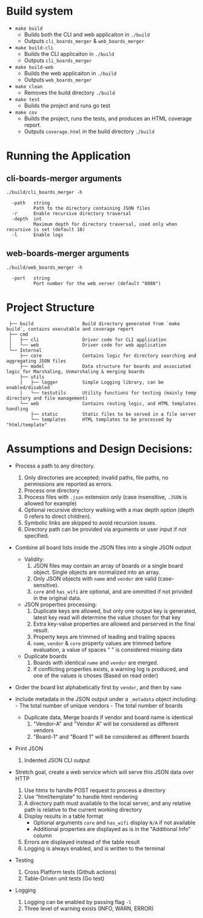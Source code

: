 # Build system
* `make build` 
	- Builds both the CLI and web applicaiton in `./build`
	- Outputs `cli_boards_merger` & `web_boards_merger`
* `make build-cli` 
	- Builds the CLI applicaiton in `./build`
	- Outputs `cli_boards_merger`
* `make build-web` 
	- Builds the web applicaiton in `./build`
	- Outputs `web_boards_merger`
* `make clean` 
	- Removes the build directory `./build`
* `make test` 
	- Builds the project and runs go test 
* `make cov` 
	- Builds the project, runs the tests, and produces an HTML coverage report.
	- Outputs `coverage.html` in the build directory `./build`

# Running the Application
## cli-boards-merger arguments
`./build/cli_boards_merger -h`
```
  -path   string
          Path to the directory containing JSON files
  -r      Enable recursive directory traversal
  -depth  int
          Maximum depth for directory traversal, used only when recursive is set (default 10)
  -l      Enable logs
```

## web-boards-merger arguments
`./build/web_boards_merger -h`
```
  -port   string
          Port number for the web server (default "8080")
```

# Project Structure
```
 ├── build                  Build directory generated from `make build`, contains executable and coverage report
 ├── cmd
 │   ├── cli                Driver code for CLI application
 │   └── web                Driver code for web application
 └── Internal
     ├── core               Contains logic for directory searching and aggregating JSON files
     ├── model              Data structure for boards and associated logic for Marshaling, Unmarshaling & merging boards
     ├── utils
     |   ├── logger         Simple Logging library, can be enabled/disabled
     |   └── testutils      Utility functions for testing (mainly temp directory and file management)
     └── web                Contains routing logic, and HTML templates handling
         ├── static         Static files to be served in a file server		
         └── templates      HTML templates to be processed by "html/template"
```

# Assumptions and Design Decisions:
- Process a path to any directory.
	1. Only directories are accepted; invalid paths, file paths, no permissions are reported as errors.
	2. Process one directory
	3. Process files with `.json` extension only (case insensitive, `.JSON` is allowed for example)
	4. Optional recursive directory walking with a max depth option (depth 0 refers to direct children).
	5. Symbolic links are skipped to avoid recursion issues.
	6. Directory path can be provided via arguments or user input if not specified.

- Combine all board lists inside the JSON files into a single JSON output
	- Validity:
		1. JSON files may contain an array of boards or a single board object. Single objects are normalized into an array.
		2. Only JSON objects with `name` and `vendor` are valid (case-sensitive).
		3. `core` and `has_wifi` are optional, and are ommitted if not privided in the original data.
	- JSON properties processing:
		1. Duplicate keys are allowed, but only one output key is generated, latest key read will determine the value chosen for that key
		2. Extra key-value properties are allowed and perserved in the final result.
		3. Property keys are trimmed of leading and trailing spaces
		4. `name`, `vendor` & `core` property values are trimmed before evaluation, a value of spaces "   " is considered missing data
	- Duplicate boards
		1. Boards with identical `name` and `vendor` are merged.
		2. If conflicting properties exists, a warning log is produced, and one of the values is choses (Based on read order)

- Order the board list alphabetically first by `vendor`, and then by `name`

- Include metadata in the JSON output under a `_metadata` object including: - The total number of unique vendors - The total number of boards
	- Duplicate data, Merge boards if vendor and board name is identical
		1. "Vendor-A" and "Vendor A" will be considered as different vendors
		2. "Board-1" and "Board 1" will be considered as different boards

- Print JSON
	1. Indented JSON CLI output

- Stretch goal, create a web service which will serve this JSON data over HTTP
	1. Use htmx to handle POST request to process a directory
	2. Use "html/template" to handle html rendering
	3. A directory path must available to the local server, and any relative path is relative to the current working directory
	4. Display results in a table format
		- Optional arguments `core` and `has_wifi` display `N/A` if not available
		- Additional properties are displayed as is in the "Additional Info" column
	5. Errors are displayed instead of the table result
	6. Logging is always enabled, and is written to the terminal

- Testing
	1. Cross Platform tests (Github actions)
	2. Table-Driven unit tests (Go test)

- Logging
	1. Logging can be enabled by passing flag `-l`
	2. Three level of warning exists (INFO, WARN, ERROR)